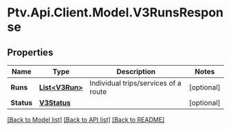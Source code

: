 # Ptv.Api.Client.Model.V3RunsResponse

## Properties

Name | Type | Description | Notes
------------ | ------------- | ------------- | -------------
**Runs** | [**List&lt;V3Run&gt;**](V3Run.md) | Individual trips/services of a route | [optional] 
**Status** | [**V3Status**](V3Status.md) |  | [optional] 

[[Back to Model list]](../README.md#documentation-for-models) [[Back to API list]](../README.md#documentation-for-api-endpoints) [[Back to README]](../README.md)

